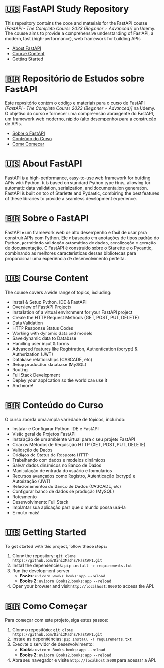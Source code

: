  # 🇺🇸 FastAPI Study Repository

This repository contains the code and materials for the FastAPI course _[FastAPI - The Complete Course 2023 (Beginner + Advanced)]_ on Udemy. The course aims to provide a comprehensive understanding of FastAPI, a modern, fast (high-performance), web framework for building APIs.

- [About FastAPI](#about-fastapi)
- [Course Content](#course-content)
- [Getting Started](#getting-started)

# 🇧🇷 Repositório de Estudos sobre FastAPI

Este repositório contém o código e materiais para o curso de FastAPI _[FastAPI - The Complete Course 2023 (Beginner + Advanced)]_  na Udemy. O objetivo do curso é fornecer uma compreensão abrangente do FastAPI, um framework web moderno, rápido (alto desempenho) para a construção de APIs.

- [Sobre o FastAPI](#sobre-o-fastapi)
- [Conteúdo do Curso](#conteúdo-do-curso)
- [Como Começar](#como-começar)

# 🇺🇸 About FastAPI

FastAPI is a high-performance, easy-to-use web framework for building APIs with Python. It is based on standard Python type hints, allowing for automatic data validation, serialization, and documentation generation. FastAPI is built on top of Starlette and Pydantic, combining the best features of these libraries to provide a seamless development experience.

# 🇧🇷 Sobre o FastAPI

FastAPI é um framework web de alto desempenho e fácil de usar para construir APIs com Python. Ele é baseado em anotações de tipos padrão do Python, permitindo validação automática de dados, serialização e geração de documentação. O FastAPI é construído sobre o Starlette e o Pydantic, combinando as melhores características dessas bibliotecas para proporcionar uma experiência de desenvolvimento perfeita.

# 🇺🇸 Course Content

The course covers a wide range of topics, including:

- Install & Setup Python, IDE & FastAPI
- Overview of FastAPI Projects
- Installation of a virtual environment for your FastAPI project
- Create the HTTP Request Methods (GET, POST, PUT, DELETE)
- Data Validation
- HTTP Response Status Codes
- Working with dynamic data and models
- Save dynamic data to Database
- Handling user input & forms
- Advanced features like Registration, Authentication (bcrypt) & Authorization (JWT)
- Database relationships (CASCADE, etc)
- Setup production database (MySQL)
- Routing
- Full Stack Development
- Deploy your application so the world can use it
- And more!

# 🇧🇷 Conteúdo do Curso

O curso aborda uma ampla variedade de tópicos, incluindo:

- Instalar e Configurar Python, IDE e FastAPI
- Visão geral de Projetos FastAPI
- Instalação de um ambiente virtual para o seu projeto FastAPI
- Criar os Métodos de Requisição HTTP (GET, POST, PUT, DELETE)
- Validação de Dados
- Códigos de Status de Resposta HTTP
- Trabalhando com dados e modelos dinâmicos
- Salvar dados dinâmicos no Banco de Dados
- Manipulação de entrada do usuário e formulários
- Recursos avançados como Registro, Autenticação (bcrypt) e Autorização (JWT)
- Relacionamentos de Banco de Dados (CASCADE, etc)
- Configurar banco de dados de produção (MySQL)
- Roteamento
- Desenvolvimento Full Stack
- Implantar sua aplicação para que o mundo possa usá-la
- E muito mais!

# 🇺🇸 Getting Started

To get started with this project, follow these steps:

1. Clone the repository: `git clone https://github.com/DinizMaths/FastAPI.git`
2. Install the dependencies: `pip install -r requirements.txt`
3. Run the development server:
    - **Books**: `uvicorn Books.books:app --reload`
    - **Books 2**: `uvicorn Books2.books:app --reload`
4. Open your browser and visit `http://localhost:8000` to access the API.

# 🇧🇷 Como Começar

Para começar com este projeto, siga estes passos:

1. Clone o repositório: `git clone https://github.com/DinizMaths/FastAPI.git`
2. Instale as dependências: `pip install -r requirements.txt`
3. Execute o servidor de desenvolvimento:
    - **Books**: `uvicorn Books.books:app --reload`
    - **Books 2**: `uvicorn Books2.books:app --reload`
4. Abra seu navegador e visite `http://localhost:8000` para acessar a API.
